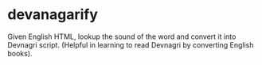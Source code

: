 # devanagarify
Given English HTML, lookup the sound of the word and convert it into Devnagri script. (Helpful in learning to read Devnagri by converting English books).
